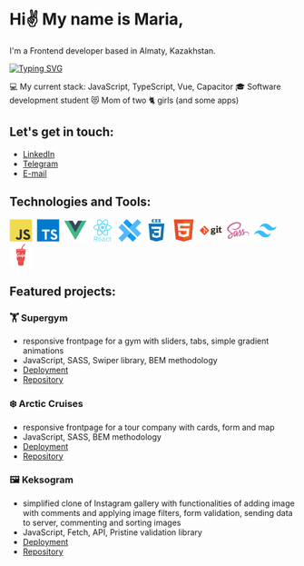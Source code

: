 # Hi✌️ My name is Maria,
I'm a Frontend developer based in Almaty, Kazakhstan.

[![Typing SVG](https://readme-typing-svg.herokuapp.com?size=24&width=600&lines=Welcome+to+my+Profile🖤)](https://git.io/typing-svg)

💻 My current stack: JavaScript, TypeScript, Vue, Capacitor
🎓 Software development student
😻 Mom of two 🐈 girls (and some apps)

## Let's get in touch:
- <a href="https://www.linkedin.com/in/afamarie/" target="blank">LinkedIn</a>
- <a href="https://t.me/afamarie" target="blank">Telegram</a>
- <a href="mailto:marie.afanasyeva@gmail.com" target="blank">E-mail</a>

## Technologies and Tools:
<div>
  <img src="https://github.com/devicons/devicon/blob/master/icons/javascript/javascript-original.svg" title="JavaScript" alt="JavaScript" width="40" height="40"/>&nbsp;
  <img src="https://github.com/devicons/devicon/blob/master/icons/typescript/typescript-original.svg" title="TypeScript" alt="TypeScript" width="40" height="40"/>&nbsp;
  <img src="https://github.com/devicons/devicon/blob/master/icons/vuejs/vuejs-original.svg" title="Vue" alt="Vue" width="40" height="40"/>&nbsp;
  <img src="https://github.com/devicons/devicon/blob/master/icons/react/react-original-wordmark.svg" title="React" alt="React" width="40" height="40"/>&nbsp;
  <img src="https://github.com/devicons/devicon/blob/master/icons/capacitor/capacitor-original.svg" title="Capacitor" alt="Capacitor" width="40" height="40"/>&nbsp;
  <img src="https://github.com/devicons/devicon/blob/master/icons/css3/css3-plain-wordmark.svg"  title="CSS3" alt="CSS" width="40" height="40"/>&nbsp;
  <img src="https://github.com/devicons/devicon/blob/master/icons/html5/html5-original.svg" title="HTML5" alt="HTML" width="40" height="40"/>&nbsp;
  <img src="https://github.com/devicons/devicon/blob/master/icons/git/git-original-wordmark.svg" title="Git" alt="Git" width="40" height="40"/>&nbsp;
  <img src="https://github.com/devicons/devicon/blob/master/icons/sass/sass-original.svg" title="Sass" alt="Sass" width="40" height="40"/>&nbsp;
  <img src="https://github.com/devicons/devicon/blob/master/icons/tailwindcss/tailwindcss-plain.svg" title="Tailwindcss" alt="tailwindcss" width="40" height="40"/>&nbsp;
  <img src="https://github.com/devicons/devicon/blob/master/icons/gulp/gulp-plain.svg" title="Gulp" alt="gulp" width="40" height="40"/>&nbsp;
</div>

## Featured projects:

### 🏋️ Supergym
+ responsive frontpage for a gym with sliders, tabs, simple gradient animations
+ JavaScript, SASS, Swiper library, BEM methodology
+ [Deployment](https://afamarie.github.io/supergym/build/)
+ [Repository](https://github.com/afamarie/supergym)
### ❄️ Arctic Cruises
+ responsive frontpage for a tour company with cards, form and map
+ JavaScript, SASS, BEM methodology
+ [Deployment](https://afamarie.github.io/Arctic-Cruises/)
+ [Repository](https://github.com/afamarie/Arctic-Cruises)
### 🖼️ Keksogram
+ simplified clone of Instagram gallery with functionalities of adding image with comments and applying image filters, form validation, sending data to server, commenting and sorting images
+ JavaScript, Fetch, API, Pristine validation library
+ [Deployment](https://afamarie.github.io/1878815-kekstagram-27/)
+ [Repository](https://github.com/afamarie/1878815-kekstagram-27)
